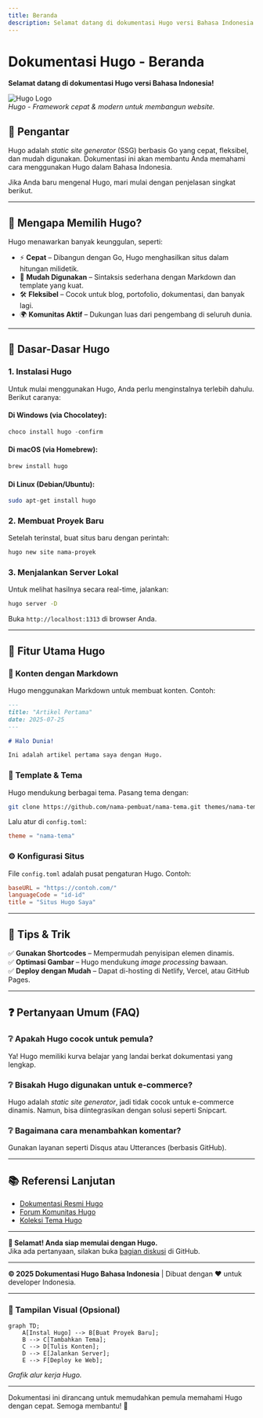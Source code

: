 ```yaml
---
title: Beranda
description: Selamat datang di dokumentasi Hugo versi Bahasa Indonesia.
---
```


# **Dokumentasi Hugo - Beranda**

**Selamat datang di dokumentasi Hugo versi Bahasa Indonesia!**

![Hugo Logo](https://gohugo.io/images/hugo-logo-wide.svg)  
_Hugo - Framework cepat & modern untuk membangun website._

## **📌 Pengantar**

Hugo adalah _static site generator_ (SSG) berbasis Go yang cepat, fleksibel, dan mudah digunakan. Dokumentasi ini akan membantu Anda memahami cara menggunakan Hugo dalam Bahasa Indonesia.

Jika Anda baru mengenal Hugo, mari mulai dengan penjelasan singkat berikut.

---

## **🚀 Mengapa Memilih Hugo?**

Hugo menawarkan banyak keunggulan, seperti:

- ⚡ **Cepat** – Dibangun dengan Go, Hugo menghasilkan situs dalam hitungan milidetik.
- 📂 **Mudah Digunakan** – Sintaksis sederhana dengan Markdown dan template yang kuat.
- 🛠 **Fleksibel** – Cocok untuk blog, portofolio, dokumentasi, dan banyak lagi.
- 🌍 **Komunitas Aktif** – Dukungan luas dari pengembang di seluruh dunia.

---

## **📖 Dasar-Dasar Hugo**

### **1. Instalasi Hugo**

Untuk mulai menggunakan Hugo, Anda perlu menginstalnya terlebih dahulu. Berikut caranya:

#### **Di Windows (via Chocolatey):**

```powershell
choco install hugo -confirm
```

#### **Di macOS (via Homebrew):**

```bash
brew install hugo
```

#### **Di Linux (Debian/Ubuntu):**

```bash
sudo apt-get install hugo
```

### **2. Membuat Proyek Baru**

Setelah terinstal, buat situs baru dengan perintah:

```bash
hugo new site nama-proyek
```

### **3. Menjalankan Server Lokal**

Untuk melihat hasilnya secara real-time, jalankan:

```bash
hugo server -D
```

Buka `http://localhost:1313` di browser Anda.

---

## **🔧 Fitur Utama Hugo**

### **📝 Konten dengan Markdown**

Hugo menggunakan Markdown untuk membuat konten. Contoh:

```markdown
---
title: "Artikel Pertama"
date: 2025-07-25
---

# Halo Dunia!

Ini adalah artikel pertama saya dengan Hugo.
```

### **🎨 Template & Tema**

Hugo mendukung berbagai tema. Pasang tema dengan:

```bash
git clone https://github.com/nama-pembuat/nama-tema.git themes/nama-tema
```

Lalu atur di `config.toml`:

```toml
theme = "nama-tema"
```

### **⚙️ Konfigurasi Situs**

File `config.toml` adalah pusat pengaturan Hugo. Contoh:

```toml
baseURL = "https://contoh.com/"
languageCode = "id-id"
title = "Situs Hugo Saya"
```

---

## **📌 Tips & Trik**

✅ **Gunakan Shortcodes** – Mempermudah penyisipan elemen dinamis.  
✅ **Optimasi Gambar** – Hugo mendukung _image processing_ bawaan.  
✅ **Deploy dengan Mudah** – Dapat di-hosting di Netlify, Vercel, atau GitHub Pages.

---

## **❓ Pertanyaan Umum (FAQ)**

### **❔ Apakah Hugo cocok untuk pemula?**

Ya! Hugo memiliki kurva belajar yang landai berkat dokumentasi yang lengkap.

### **❔ Bisakah Hugo digunakan untuk e-commerce?**

Hugo adalah _static site generator_, jadi tidak cocok untuk e-commerce dinamis. Namun, bisa diintegrasikan dengan solusi seperti Snipcart.

### **❔ Bagaimana cara menambahkan komentar?**

Gunakan layanan seperti Disqus atau Utterances (berbasis GitHub).

---

## **📚 Referensi Lanjutan**

- [Dokumentasi Resmi Hugo](https://gohugo.io/documentation/)
- [Forum Komunitas Hugo](https://discourse.gohugo.io/)
- [Koleksi Tema Hugo](https://themes.gohugo.io/)

---

**🎉 Selamat! Anda siap memulai dengan Hugo.**  
Jika ada pertanyaan, silakan buka [bagian diskusi](https://github.com/gohugoio/hugo/discussions) di GitHub.

---

**© 2025 Dokumentasi Hugo Bahasa Indonesia** | Dibuat dengan ❤️ untuk developer Indonesia.

---

### **🎨 Tampilan Visual (Opsional)**

```mermaid
graph TD;
    A[Instal Hugo] --> B[Buat Proyek Baru];
    B --> C[Tambahkan Tema];
    C --> D[Tulis Konten];
    D --> E[Jalankan Server];
    E --> F[Deploy ke Web];
```

_Grafik alur kerja Hugo._

---

Dokumentasi ini dirancang untuk memudahkan pemula memahami Hugo dengan cepat. Semoga membantu! 🚀
